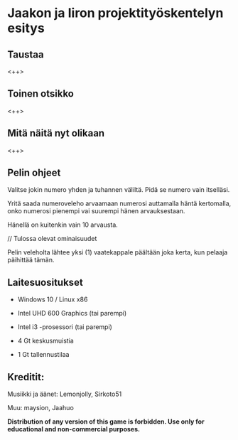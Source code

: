 # Jaakon ja Iiron projektityöskentelyn esitys

## Taustaa

<++>

## Toinen otsikko

<++>

## Mitä näitä nyt olikaan

<++>

## Pelin ohjeet

Valitse jokin numero yhden ja tuhannen väliltä. Pidä se numero vain itselläsi. 

Yritä saada numeroveleho arvaamaan numerosi auttamalla häntä kertomalla, onko numerosi pienempi vai suurempi hänen arvauksestaan.

Hänellä on kuitenkin vain 10 arvausta. 

// Tulossa olevat ominaisuudet

Pelin veleholta lähtee yksi (1) vaatekappale päältään joka kerta, kun pelaaja päihittää tämän.

## Laitesuositukset

- Windows 10 / Linux x86

- Intel UHD 600 Graphics (tai parempi)

- Intel i3 -prosessori (tai parempi)

- 4 Gt keskusmuistia

- 1 Gt tallennustilaa









































## Kreditit:

Musiikki ja äänet: Lemonjolly, Sirkoto51

Muu: maysion, Jaahuo


**Distribution of any version of this game is forbidden. Use only for educational and non-commercial purposes.**
